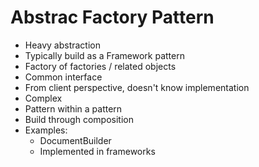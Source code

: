 # Abstrac Factory Pattern

- Heavy abstraction
- Typically build as a Framework pattern
- Factory of factories / related objects
- Common interface
- From client perspective, doesn't know implementation
- Complex
- Pattern within a pattern
- Build through composition
- Examples:
  - DocumentBuilder
  - Implemented in frameworks 